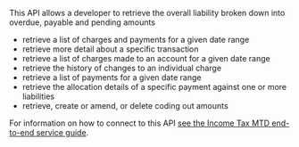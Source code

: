 This API allows a developer to retrieve the overall liability broken down into overdue, payable and pending amounts

* retrieve a list of charges and payments for a given date range
* retrieve more detail about a specific transaction
* retrieve a list of charges made to an account for a given date range
* retrieve the history of changes to an individual charge
* retrieve a list of payments for a given date range
* retrieve the allocation details of a specific payment against one or more liabilities
* retrieve, create or amend, or delete coding out amounts

For information on how to connect to this API [see the Income Tax MTD end-to-end service guide](https://developer.service.hmrc.gov.uk/guides/income-tax-mtd-end-to-end-service-guide/).